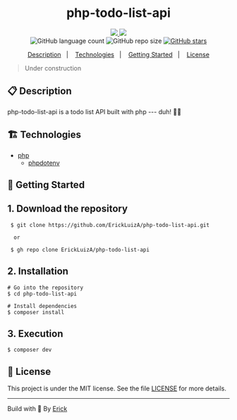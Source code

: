 <h1 align="center"> php-todo-list-api </h1>

<p align="center">
  <a href="https://github.com/ErickLuizA/php-todo-list-api/graphs/commit-activity" alt="Maintenance">
    <img src="https://img.shields.io/badge/Maintained%3F-yes-1EAE72.svg" />
  </a>

  <a href="./LICENSE" alt="License: MIT">
    <img src="https://img.shields.io/badge/License-MIT-1EAE72.svg" />
  </a>

<br/>

<img alt="GitHub language count" src="https://img.shields.io/github/languages/count/ErickLuizA/php-todo-list-api?color=blue">

<img alt="GitHub repo size" src="https://img.shields.io/github/repo-size/ErickLuizA/php-todo-list-api">

<a href="https://github.com/ErickLuizA/php-todo-list-api/stargazers">
  <img alt="GitHub stars" src="https://img.shields.io/github/stars/ErickLuizA/php-todo-list-api?style=social">
</a>

<p align="center">
  <a href="#clipboard-description">Description</a>&nbsp;&nbsp;&nbsp;|&nbsp;&nbsp;&nbsp;
  <a href="#building_construction-technologies">Technologies</a>&nbsp;&nbsp;&nbsp;|&nbsp;&nbsp;&nbsp;
  <a href="#rocket-getting-started">Getting Started</a>&nbsp;&nbsp;&nbsp;|&nbsp;&nbsp;&nbsp;
  <a href="#memo-license">License</a>
</p>

> Under construction

## :clipboard: Description

php-todo-list-api is a todo list API built with php --- duh! 🤦‍♂️

## :building_construction: Technologies

- [php](https://www.php.net/)
  - [phpdotenv](https://github.com/vlucas/phpdotenv)

## :rocket: Getting Started

## 1. Download the repository

```shell
 $ git clone https://github.com/ErickLuizA/php-todo-list-api.git

  or

 $ gh repo clone ErickLuizA/php-todo-list-api
```

## 2. Installation

```shell
# Go into the repository
$ cd php-todo-list-api

# Install dependencies
$ composer install
```

## 3. Execution

```shell
$ composer dev
```

## :memo: License

This project is under the MIT license. See the file [LICENSE](LICENSE) for more details.

---

Build with 💙 By [Erick](https://www.linkedin.com/in/erick-luiz-47151a1a4/)
